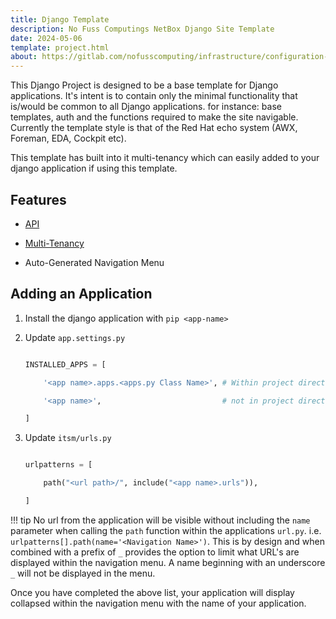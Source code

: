 ```yaml
---
title: Django Template
description: No Fuss Computings NetBox Django Site Template
date: 2024-05-06
template: project.html
about: https://gitlab.com/nofusscomputing/infrastructure/configuration-management/django_app
---
```


This Django Project is designed to be a base template for Django applications. It's intent is to contain only the minimal functionality that is/would be common to all Django applications. for instance: base templates, auth and the functions required to make the site navigable. Currently the template style is that of the Red Hat echo system (AWX, Foreman, EDA, Cockpit etc).

This template has built into it multi-tenancy which can easily added to your django application if using this template.


## Features

- [API](api.md)

- [Multi-Tenancy](permissions.md)

- Auto-Generated Navigation Menu


## Adding an Application

1. Install the django application with `pip <app-name>`

1. Update `app.settings.py`

    ``` python

    INSTALLED_APPS = [

        '<app name>.apps.<apps.py Class Name>', # Within project directory

        '<app name>',                           # not in project directory

    ]

    ```

1. Update `itsm/urls.py`

    ``` python

    urlpatterns = [

        path("<url path>/", include("<app name>.urls")),

    ]

    ```

!!! tip
    No url from the application will be visible without including the `name` parameter when calling the `path` function within the applications `url.py`. i.e. `urlpatterns[].path(name='<Navigation Name>')`. This is by design and when combined with a prefix of `_` provides the option to limit what URL's are displayed within the navigation menu. A name beginning with an underscore `_` will not be displayed in the menu.

Once you have completed the above list, your application will display collapsed within the navigation menu with the name of your application.
